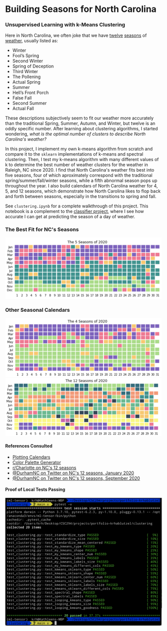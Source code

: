 # Building Seasons for North Carolina
### Unsupervised Learning with k-Means Clustering

Here in North Carolina, we often joke that we have [twelve](https://www.reddit.com/r/Charlotte/comments/fuw1bo/the_12_season_of_north_carolina/) [seasons](https://twitter.com/durhamnc/status/1217887940417814529?lang=en) of [weather](https://twitter.com/durhamnc/status/1302644512951619584?lang=en), usually listed as:

- Winter
- Fool’s Spring
- Second Winter
- Spring of Deception
- Third Winter
- The Pollening
- Actual Spring
- Summer
- Hell’s Front Porch
- False Fall
- Second Summer
- Actual Fall

These descriptions subjectively seem to fit our weather more accurately than the traditional Spring, Summer, Autumn, and Winter, but twelve is an oddly specific number. After learning about clustering algorithms, I started wondering, *what is the optimal number of clusters to describe North Carolina's weather?*

In this project, I implement my own k-means algorithm from scratch and compare it to the `sklearn` implementations of k-means and spectral clustering. Then, I test my k-means algorithm with many different values of k to determine the best number of weather clusters for the weather in Raleigh, NC since 2020. I find that North Carolina's weather fits best into five seasons, four of which aproximately correspond with the traditional spring/summer/fall/winter seasons, while a fifth abnormal season pops up throughout the year. I also build calendars of North Carolina weather for 4, 5, and 12 seasons, which demonstrate how North Carolina likes to flop back and forth between seasons, especially in the transitions to spring and fall.

See `clustering.ipynb` for a complete walkthrough of this project. This notebook is a complement to the [classifier project](../classifier), where I see how accurate I can get at predicting the season of a day of weather.

### The Best Fit for NC's Seasons
![5 seasons](example-calendars/5-seasons.png)

### Other Seasonal Calendars
![4 seasons](example-calendars/4-seasons.png)
![12 seasons](example-calendars/12-seasons.png)

#### References Consulted
- [Plotting Calendars](https://dzone.com/articles/plotting-a-calendar-in-matplotlib)
- [Color Palette Generator](https://mycolor.space/)
- [r/Charlotte on NC's 12 seasons](https://www.reddit.com/r/Charlotte/comments/fuw1bo/the_12_season_of_north_carolina/)
- [@DurhamNC on Twitter on NC's 12 seasons, January 2020](https://twitter.com/durhamnc/status/1217887940417814529?lang=en)
- [@DurhamNC on Twitter on NC's 12 seasons, September 2020](https://twitter.com/durhamnc/status/1302644512951619584?lang=en)

#### Proof of Local Tests Passing
![Pytest Tests](local-tests.png)